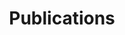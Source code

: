 ---
widget: pages
headless: true
title: Publications
subtitle: ''

# Listing view
view: citation

# Field to sort by, such as Date or Title
sort_by: 'Date'
sort_ascending: false
---